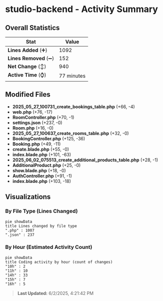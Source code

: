 # studio-backend - Activity Summary 

## Overall Statistics

| Stat                   | Value                                                             |
| ---------------------- | ----------------------------------------------------------------- |
| **Lines Added** (➕)   | 1092                                          |
| **Lines Removed** (➖) | 152                                        |
| **Net Change** (↕)    | 940                |
| **Active Time** (⌚)   | 77 minutes |


## Modified Files
- **2025_05_27_100731_create_bookings_table.php** (+66, -4)
- **web.php** (+76, -17)
- **RoomController.php** (+70, -1)
- **settings.json** (+237, -0)
- **Room.php** (+16, -0)
- **2025_05_27_100637_create_rooms_table.php** (+32, -0)
- **BookingController.php** (+125, -36)
- **Booking.php** (+49, -11)
- **create.blade.php** (+55, -0)
- **index.blade.php** (+101, -63)
- **2025_06_02_075513_create_additional_products_table.php** (+28, -1)
- **AdditionalProduct.php** (+25, -0)
- **show.blade.php** (+18, -0)
- **AuthController.php** (+91, -1)
- **index.blade.php** (+103, -18)

## Visualizations

### By File Type (Lines Changed)

```mermaid
pie showData
title Lines changed by file type
".php" : 1007
".json" : 237
```

### By Hour (Estimated Activity Count)

```mermaid
pie showData
title Coding activity by hour (count of changes)
"10h" : 2
"11h" : 10
"14h" : 33
"15h" : 7
"16h" : 5
```


> **Last Updated:** 6/2/2025, 4:21:42 PM